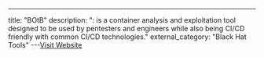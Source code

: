 ---
title: "BOtB"
description: ":  is a container analysis and exploitation tool designed to be used by pentesters and engineers while also being CI/CD friendly with common CI/CD technologies."
external_category: "Black Hat Tools"
---[Visit Website](https://github.com/brompwnie/botb)

